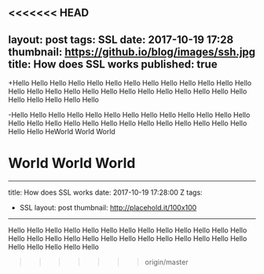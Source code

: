 <<<<<<< HEAD
---
layout: post
tags: SSL
date: 2017-10-19 17:28
thumbnail: https://github.io/blog/images/ssh.jpg
title: How does SSL works
published: true
---

+Hello Hello Hello Hello Hello Hello Hello Hello Hello Hello Hello Hello Hello Hello Hello Hello Hello Hello Hello Hello Hello Hello Hello Hello Hello Hello Hello Hello Hello Hello Hello 
 
-Hello Hello Hello Hello Hello Hello Hello Hello Hello Hello Hello Hello Hello Hello Hello Hello Hello Hello Hello Hello Hello Hello Hello Hello Hello Hello Hello Hello HeWorld World World
 <!--more-->
 
 World World World
=======
---
title: How does SSL works
date: 2017-10-19 17:28:00 Z
tags:
- SSL
layout: post
thumbnail: http://placehold.it/100x100
---

Hello Hello Hello Hello Hello Hello Hello Hello Hello Hello Hello Hello Hello Hello Hello Hello Hello Hello Hello Hello Hello Hello Hello Hello Hello Hello Hello Hello Hello Hello Hello 
>>>>>>> origin/master


